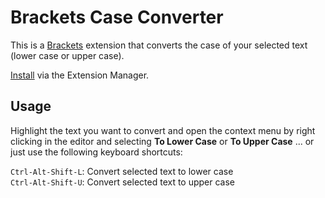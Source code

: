 # Brackets Case Converter

This is a [Brackets](http://brackets.io/) extension that converts the case of your selected text (lower case or upper case).

[Install](https://github.com/adobe/brackets/wiki/Brackets-Extensions) via the Extension Manager.

## Usage

Highlight the text you want to convert and open the context menu by right clicking in the editor and selecting **To Lower Case** or **To Upper Case** ... or just use the following keyboard shortcuts:

`Ctrl-Alt-Shift-L`: Convert selected text to lower case<br>
`Ctrl-Alt-Shift-U`: Convert selected text to upper case
